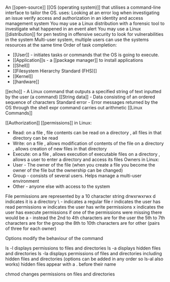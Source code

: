An [[open-source]] [[OS (operating system)]] that utilises a command-line interface to tailor the OS.
uses:
Looking at an error log when investigating an issue
verify access and authorization in an identity and access management system
You may use a Linux distribution with a forensic tool to investigate what happened in an event alert
You may use a Linux [[distribution]] for pen testing in offensive security to look for vulnerabilities in the system
Multi-user system, multiple users can use the systems resources at the same time
Order of task completion:
  - [[User]] - initiates tasks or commands that the OS is going to execute.
  - [[Application]]s - a [[package manager]] to install applications
  - [[Shell]]
  - [[Filesystem Hierarchy Standard (FHS)]]
  - [[Kernel]]
  - [[hardware]]


[[echo]] - A Linux command that outputs a specified string of text inputted by the user (a command)
[[String data]] - Data consisting of an ordered sequence of characters
Standard error - Error messages returned by the OS through the shell
expr command carries out arithmetic
[[Linux Commands]]

[[Authorization]]
[[permissions]] in Linux: 
- Read:
   on a file , file contents can be read
   on a directory , all files in that directory can be read
- Write:
   on a file , allows modification of contents of the file
   on a directory , allows creation of new files in that directory
- Execute: 
   on a file , allows execution of executable files
   on a directory , allows a user to enter a directory and access its files
Owners in Linux:
- User - The owner of the file (when you create a file you become the owner of the file but the ownership can be changed)
- Group - consists of several users. Helps manage a multi-user environment
- Other - anyone else with access to the system

File permissions are represented by a 10 character string 
drwxrwxrwx 
d indicates it is a directory 
\ - indicates a regular file 
r indicates the user has read permissions
w indicates the user has write permissions
x indicates the user has execute permissions
if one of the permissions were missing there would be a \- instead
the 2nd to 4th characters are for the user
the 5th to 7th characters are for the group
the 8th to 10th characters are for other
(pairs of three for each owner)

Options modify the behaviour of the command

ls -l displays permissions to files and directories
ls -a displays hidden files and directories
ls -la displays permissions of files and directories including hidden files and directories (options can be added in any order so ls-al also works)
hidden files appear with a . before their name

chmod changes permissions on files and directories




